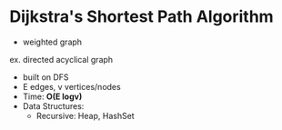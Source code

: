 # Dijkstra's Shortest Path Algorithm

- weighted graph
  
ex. directed acyclical graph
- built on DFS
- E edges, v vertices/nodes
- Time: **O(E logv)**
- Data Structures: 
  - Recursive: Heap, HashSet
